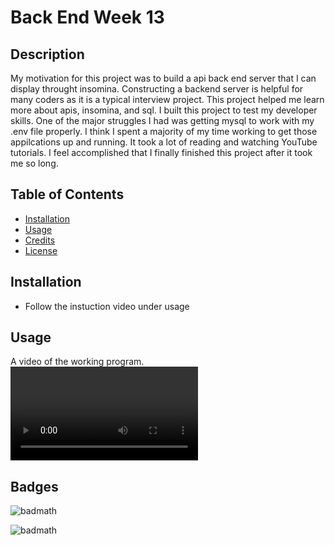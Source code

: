 # Back End Week 13
## Description 

My motivation for this project was to build a api back end server that I can display throught insomina. Constructing a backend server is helpful for many coders as it is a typical interview project. This project helped me learn more about apis, insomina, and sql. I built this project to test my developer skills. One of the major struggles I had was getting mysql to work with my .env file properly. I think I spent a majority of my time working to get those appilcations up and running. It took a lot of reading and watching YouTube tutorials. I feel accomplished that I finally finished this project after it took me so long. 

## Table of Contents

- [Installation](#installation)
- [Usage](#usage)
- [Credits](#credits)
- [License](#license)

## Installation

- Follow the instuction video under usage

## Usage

A video of the working program.
![](/assets/demo-vid.webm)


## Badges

![badmath](https://img.shields.io/amo/stars/fove)

![badmath](https://img.shields.io/codacy/grade/0cb32ce695b743d68257021455330c66)